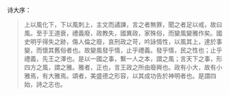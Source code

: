 诗大序：

> 上以風化下，下以風刺上，主文而譎諫，言之者無罪，聞之者足以戒，故曰風。至于王道衰，禮義廢，政教失，國異政，家殊俗，而變風變雅作矣。國史明乎得失之跡，傷人倫之廢，哀刑政之苛，吟詠情性，以風其上，達於事變，而懷其舊俗者也。故變風發乎情，止乎禮義。發乎情，民之性也；止乎禮義，先王之澤也。是以一國之事，繫一人之本，謂之風；言天下之事，形四方之風，謂之雅。雅者，正也，言王政之所由廢興也。政有小大，故有小雅焉，有大雅焉。頌者，美盛德之形容，以其成功告於神明者也。是謂四始，詩之志也。